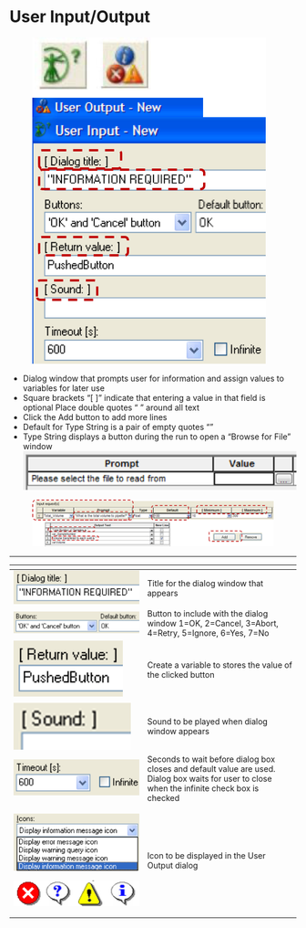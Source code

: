 # User Input/Output

<figure><img src="../../.gitbook/assets/image (131).png" alt=""><figcaption></figcaption></figure>

* Dialog window that prompts user for information and assign values to variables for later use&#x20;
* Square brackets “\[ ]” indicate that entering a value in that field is optional Place double quotes “ ” around all text&#x20;
* Click the Add button to add more lines&#x20;
* Default for Type String is a pair of empty quotes “”&#x20;
* Type String displays a button during the run to open a “Browse for File” window\
  ![](<../../.gitbook/assets/image (133).png>)

<figure><img src="../../.gitbook/assets/image (132).png" alt=""><figcaption></figcaption></figure>



***

<table data-header-hidden><thead><tr><th width="221"></th><th></th></tr></thead><tbody><tr><td><img src="../../.gitbook/assets/image (134).png" alt="" data-size="original"></td><td>Title for the dialog window that appears</td></tr><tr><td><img src="../../.gitbook/assets/image (135).png" alt="" data-size="original"></td><td>Button to include with the dialog window 1=OK, 2=Cancel, 3=Abort, 4=Retry, 5=Ignore, 6=Yes, 7=No</td></tr><tr><td><img src="../../.gitbook/assets/image (136).png" alt="" data-size="original"></td><td>Create a variable to stores the value of the clicked button</td></tr><tr><td><img src="../../.gitbook/assets/image (137).png" alt="" data-size="original"></td><td>Sound to be played when dialog window appears</td></tr><tr><td><img src="../../.gitbook/assets/image (138).png" alt="" data-size="original"></td><td>Seconds to wait before dialog box closes and default value are used. Dialog box waits for user to close when the infinite check box is checked</td></tr><tr><td><p><img src="../../.gitbook/assets/image (139).png" alt="" data-size="original"></p><p></p><p><img src="../../.gitbook/assets/image (142).png" alt="" data-size="original"></p><p></p></td><td>Icon to be displayed in the User Output dialog</td></tr></tbody></table>
